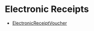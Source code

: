 <div class="ignore-in-full-text-search">

# Electronic Receipts
  - [ElectronicReceiptVoucher](/modules/accounting-electronic-receipt/ElectronicReceiptVoucher.md)

</div>
